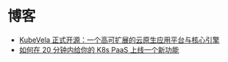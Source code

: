 # 博客


- [KubeVela 正式开源：一个高可扩展的云原生应用平台与核心引擎](/blog/zh/kubevela-the-extensible-app-platform-based-on-open-application-model-and-kubernetes.md)
- [如何在 20 分钟内给你的 K8s PaaS 上线一个新功能](/blog/zh/extend-kubevela-by-cuelang-in-20-mins.md)